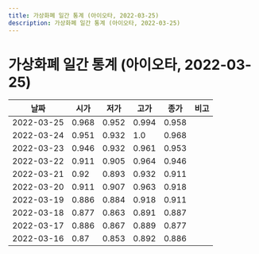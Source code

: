 ```yaml
---
title: 가상화폐 일간 통계 (아이오타, 2022-03-25)
description: 가상화폐 일간 통계 (아이오타, 2022-03-25)
---
```


가상화폐 일간 통계 (아이오타, 2022-03-25)
===

|날짜|시가|저가|고가|종가|비고|
|--|--|--|--|--|--|
|2022-03-25|0.968|0.952|0.994|0.958|    |
|2022-03-24|0.951|0.932|1.0|0.968|    |
|2022-03-23|0.946|0.932|0.961|0.953|    |
|2022-03-22|0.911|0.905|0.964|0.946|    |
|2022-03-21|0.92|0.893|0.932|0.911|    |
|2022-03-20|0.911|0.907|0.963|0.918|    |
|2022-03-19|0.886|0.884|0.918|0.911|    |
|2022-03-18|0.877|0.863|0.891|0.887|    |
|2022-03-17|0.886|0.867|0.889|0.877|    |
|2022-03-16|0.87|0.853|0.892|0.886|    |
